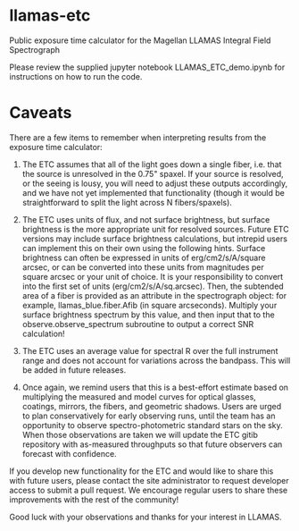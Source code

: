 # llamas-etc
Public exposure time calculator for the Magellan LLAMAS Integral Field Spectrograph

Please review the supplied jupyter notebook LLAMAS_ETC_demo.ipynb for instructions on how to run the code.

# Caveats

There are a few items to remember when interpreting results from the exposure time calculator:

1) The ETC assumes that all of the light goes down a single fiber, i.e. that the source is unresolved in the 0.75" spaxel. If your source is resolved, or the seeing is lousy, you will need to adjust these outputs accordingly, and we have not yet implemented that functionality (though it would be straightforward to split the light across N fibers/spaxels).  

2) The ETC uses units of flux, and not surface brightness, but surface brightness is the more appropriate unit for resolved sources.  Future ETC versions may include surface brightness calculations, but intrepid users can implement this on their own using the following hints. Surface brightness can often be expressed in units of erg/cm2/s/A/square arcsec, or can be converted into these units from magnitudes per square arcsec or your unit of choice. It is your responsibility to convert into the first set of units (erg/cm2/s/A/sq.arcsec). Then, the subtended area of a fiber is provided as an attribute in the spectrograph object: for example, llamas_blue.fiber.Afib (in square arcseconds). Multiply your surface brightness spectrum by this value, and then input that to the observe.observe_spectrum subroutine to output a correct SNR calculation!

3) The ETC uses an average value for spectral R over the full instrument range and does not account for variations across the bandpass. This will be added in future releases.

4) Once again, we remind users that this is a best-effort estimate based on multiplying the measured and model curves for optical glasses, coatings, mirrors, the fibers, and geometric shadows.  Users are urged to plan conservatively for early observing runs, until the team has an opportunity to observe spectro-photometric standard stars on the sky. When those observations are taken we will update the ETC gitib repository with as-measured throughputs so that future observers can forecast with confidence.

If you develop new functionality for the ETC and would like to share this with future users, please contact the site administrator to request developer access to submit a pull request. We encourage regular users to share these improvements with the rest of the community!

Good luck with your observations and thanks for your interest in LLAMAS.
